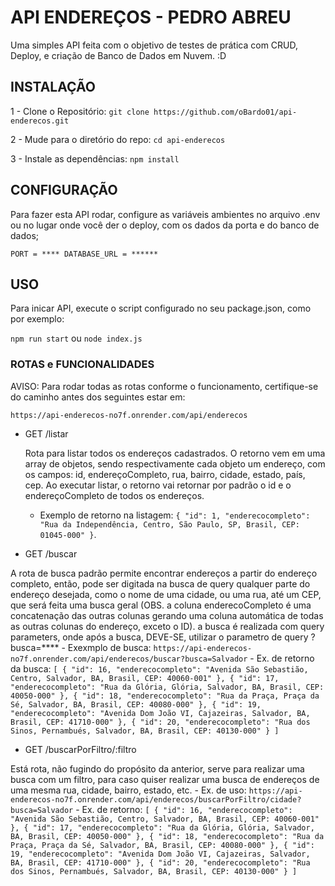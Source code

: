 
# API ENDEREÇOS - PEDRO ABREU

Uma simples API feita com o objetivo de testes de prática com CRUD, Deploy, e criação de Banco de Dados em Nuvem.
:D

## INSTALAÇÃO

1 - Clone o Repositório:
`git clone https://github.com/oBardo01/api-enderecos.git`

2 - Mude para o diretório do repo:
`cd api-enderecos`

3 - Instale as dependências:
`npm install`


## CONFIGURAÇÃO

Para fazer esta API rodar, configure as variáveis ambientes no arquivo .env ou no lugar onde você der o deploy, com os dados da porta e do banco de dados;

`PORT = ****
DATABASE_URL = ******`


## USO 

Para inicar API, execute o script configurado no seu package.json, como por exemplo:

`npm run start` ou `node index.js`


### ROTAS e FUNCIONALIDADES
AVISO: Para rodar todas as rotas conforme o funcionamento, certifique-se do caminho antes dos seguintes estar em:

`https://api-enderecos-no7f.onrender.com/api/enderecos`

 - GET /listar
   
   Rota para listar todos os endereços cadastrados. O retorno vem em uma array de objetos, sendo respectivamente cada objeto um endereço, com os campos:
   id, endereçoCompleto, rua, bairro, cidade, estado, país, cep. Ao executar listar, o retorno vai retornar por padrão o id e o endereçoCompleto de todos os endereços.
   - Exemplo de retorno na listagem:
     `{
        "id": 1,
        "enderecocompleto": "Rua da Independência, Centro, São Paulo, SP, Brasil, CEP: 01045-000"
      }`.


 
 -  GET /buscar

   A rota de busca padrão permite encontrar endereços a partir do endereço completo, então, pode ser digitada na busca de query qualquer parte do endereço desejada, como o nome de uma cidade, ou uma rua, até um CEP, que será feita uma busca geral (OBS. a coluna enderecoCompleto é uma concatenação das outras colunas gerando uma coluna automática de todas as outras colunas do endereço, exceto o ID). a busca é realizada com query parameters, onde após a busca, DEVE-SE, utilizar o parametro de query ?busca=****
    - Exexmplo de busca: `https://api-enderecos-no7f.onrender.com/api/enderecos/buscar?busca=Salvador`
    - Ex. de retorno da busca:
     `[
       {
        "id": 16,
        "enderecocompleto": "Avenida São Sebastião, Centro, Salvador, BA, Brasil, CEP: 40060-001"
       },
       {
        "id": 17,
        "enderecocompleto": "Rua da Glória, Glória, Salvador, BA, Brasil, CEP: 40050-000"
       },
       {
        "id": 18,
        "enderecocompleto": "Rua da Praça, Praça da Sé, Salvador, BA, Brasil, CEP: 40080-000"
       },
       {
        "id": 19,
        "enderecocompleto": "Avenida Dom João VI, Cajazeiras, Salvador, BA, Brasil, CEP: 41710-000"
       },
       {
        "id": 20,
        "enderecocompleto": "Rua dos Sinos, Pernambués, Salvador, BA, Brasil, CEP: 40130-000"
       }
      ]`


     
 - GET /buscarPorFiltro/:filtro

  Está rota, não fugindo do propósito da anterior, serve para realizar uma busca com um filtro, para caso quiser realizar uma busca de endereços de uma mesma rua, cidade, bairro, estado, etc.
    - Ex. de uso: `https://api-enderecos-no7f.onrender.com/api/enderecos/buscarPorFiltro/cidade?busca=Salvador`
    - Ex. de retorno:
     `[
       {
        "id": 16,
        "enderecocompleto": "Avenida São Sebastião, Centro, Salvador, BA, Brasil, CEP: 40060-001"
       },
       {
        "id": 17,
        "enderecocompleto": "Rua da Glória, Glória, Salvador, BA, Brasil, CEP: 40050-000"
       },
       {
        "id": 18,
        "enderecocompleto": "Rua da Praça, Praça da Sé, Salvador, BA, Brasil, CEP: 40080-000"
       },
       {
        "id": 19,
        "enderecocompleto": "Avenida Dom João VI, Cajazeiras, Salvador, BA, Brasil, CEP: 41710-000"
       },
       {
        "id": 20,
        "enderecocompleto": "Rua dos Sinos, Pernambués, Salvador, BA, Brasil, CEP: 40130-000"
       }
      ]`
